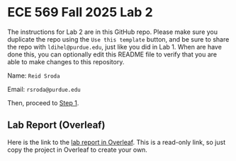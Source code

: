 # ECE 569 Fall 2025 Lab 2

The instructions for Lab 2 are in this GitHub repo. Please make sure you duplicate the repo using the `Use this template` button, and be sure to share the repo with `ldihel@purdue.edu`, just like you did in Lab 1. When are have done this, you can optionally edit this README file to verify that you are able to make changes to this repository.

Name: `Reid Sroda`

Email: `rsroda@purdue.edu`

Then, proceed to [Step 1](/Step1).

## Lab Report (Overleaf)

Here is the link to the [lab report in Overleaf](https://www.overleaf.com/read/vhvnrvjwfypd#52ec94). This is a read-only link, so just copy the project in Overleaf to create your own.
